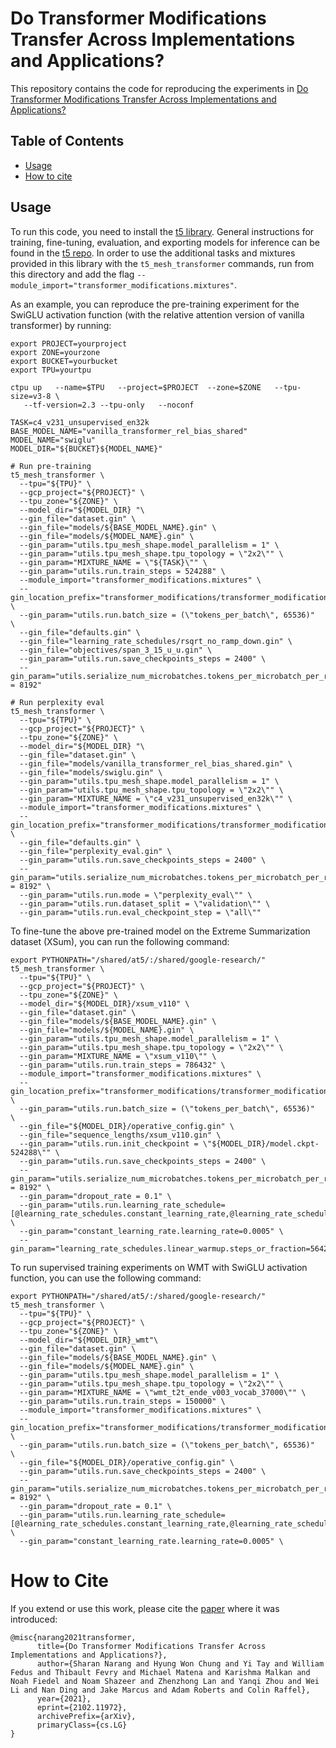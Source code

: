 # Do Transformer Modifications Transfer Across Implementations and Applications?

This repository contains the code for reproducing the experiments in
[Do Transformer Modifications Transfer Across Implementations and Applications?](https://arxiv.org/abs/2102.11972)

## Table of Contents

* [Usage](#usage)
* [How to cite](#how-to-cite)

## Usage

To run this code, you need to install the
[t5 library](https://pypi.org/project/t5/). General instructions for training, fine-tuning, evaluation, and exporting models for inference can be found in the [t5 repo](https://github.com/google-research/text-to-text-transfer-transformer). In order to use the additional tasks and mixtures provided in this library with the `t5_mesh_transformer` commands, run from this directory and add the flag `--module_import="transformer_modifications.mixtures"`.

As an example, you can reproduce the pre-training experiment for the SwiGLU
activation function (with the relative attention version of vanilla transformer)
by running:

```
export PROJECT=yourproject
export ZONE=yourzone
export BUCKET=yourbucket
export TPU=yourtpu

ctpu up   --name=$TPU   --project=$PROJECT  --zone=$ZONE   --tpu-size=v3-8 \
   --tf-version=2.3 --tpu-only   --noconf

TASK=c4_v231_unsupervised_en32k
BASE_MODEL_NAME="vanilla_transformer_rel_bias_shared"
MODEL_NAME="swiglu"
MODEL_DIR="${BUCKET}${MODEL_NAME}"

# Run pre-training
t5_mesh_transformer \
  --tpu="${TPU}" \
  --gcp_project="${PROJECT}" \
  --tpu_zone="${ZONE}" \
  --model_dir="${MODEL_DIR} "\
  --gin_file="dataset.gin" \
  --gin_file="models/${BASE_MODEL_NAME}.gin" \
  --gin_file="models/${MODEL_NAME}.gin" \
  --gin_param="utils.tpu_mesh_shape.model_parallelism = 1" \
  --gin_param="utils.tpu_mesh_shape.tpu_topology = \"2x2\"" \
  --gin_param="MIXTURE_NAME = \"${TASK}\"" \
  --gin_param="utils.run.train_steps = 524288" \
  --module_import="transformer_modifications.mixtures" \
  --gin_location_prefix="transformer_modifications/transformer_modifications/gin/" \
  --gin_param="utils.run.batch_size = (\"tokens_per_batch\", 65536)"  \
  --gin_file="defaults.gin" \
  --gin_file="learning_rate_schedules/rsqrt_no_ramp_down.gin" \
  --gin_file="objectives/span_3_15_u_u.gin" \
  --gin_param="utils.run.save_checkpoints_steps = 2400" \
  --gin_param="utils.serialize_num_microbatches.tokens_per_microbatch_per_replica = 8192"

# Run perplexity eval
t5_mesh_transformer \
  --tpu="${TPU}" \
  --gcp_project="${PROJECT}" \
  --tpu_zone="${ZONE}" \
  --model_dir="${MODEL_DIR} "\
  --gin_file="dataset.gin" \
  --gin_file="models/vanilla_transformer_rel_bias_shared.gin" \
  --gin_file="models/swiglu.gin" \
  --gin_param="utils.tpu_mesh_shape.model_parallelism = 1" \
  --gin_param="utils.tpu_mesh_shape.tpu_topology = \"2x2\"" \
  --gin_param="MIXTURE_NAME = \"c4_v231_unsupervised_en32k\"" \
  --module_import="transformer_modifications.mixtures" \
  --gin_location_prefix="transformer_modifications/transformer_modifications/gin/" \ 
  --gin_file="defaults.gin" \
  --gin_file="perplexity_eval.gin" \
  --gin_param="utils.run.save_checkpoints_steps = 2400" \
  --gin_param="utils.serialize_num_microbatches.tokens_per_microbatch_per_replica = 8192" \
  --gin_param="utils.run.mode = \"perplexity_eval\"" \
  --gin_param="utils.run.dataset_split = \"validation\"" \
  --gin_param="utils.run.eval_checkpoint_step = \"all\""
```

To fine-tune the above pre-trained model on the Extreme Summarization dataset (XSum), you can run the following command:

```
export PYTHONPATH="/shared/at5/:/shared/google-research/"
t5_mesh_transformer \
  --tpu="${TPU}" \
  --gcp_project="${PROJECT}" \
  --tpu_zone="${ZONE}" \
  --model_dir="${MODEL_DIR}/xsum_v110" \
  --gin_file="dataset.gin" \
  --gin_file="models/${BASE_MODEL_NAME}.gin" \
  --gin_file="models/${MODEL_NAME}.gin" \
  --gin_param="utils.tpu_mesh_shape.model_parallelism = 1" \
  --gin_param="utils.tpu_mesh_shape.tpu_topology = \"2x2\"" \
  --gin_param="MIXTURE_NAME = \"xsum_v110\"" \
  --gin_param="utils.run.train_steps = 786432" \
  --module_import="transformer_modifications.mixtures" \
  --gin_location_prefix="transformer_modifications/transformer_modifications/gin/" \ 
  --gin_param="utils.run.batch_size = (\"tokens_per_batch\", 65536)"  \
  --gin_file="${MODEL_DIR}/operative_config.gin" \
  --gin_file="sequence_lengths/xsum_v110.gin" \
  --gin_param="utils.run.init_checkpoint = \"${MODEL_DIR}/model.ckpt-524288\"" \
  --gin_param="utils.run.save_checkpoints_steps = 2400" \
  --gin_param="utils.serialize_num_microbatches.tokens_per_microbatch_per_replica = 8192" \
  --gin_param="dropout_rate = 0.1" \
  --gin_param="utils.run.learning_rate_schedule=[@learning_rate_schedules.constant_learning_rate,@learning_rate_schedules.linear_warmup]" \
  --gin_param="constant_learning_rate.learning_rate=0.0005" \
  --gin_param="learning_rate_schedules.linear_warmup.steps_or_fraction=564288"
```

To run supervised training experiments on WMT with SwiGLU activation function,
you can use the following command:

```
export PYTHONPATH="/shared/at5/:/shared/google-research/"
t5_mesh_transformer \
  --tpu="${TPU}" \
  --gcp_project="${PROJECT}" \
  --tpu_zone="${ZONE}" \
  --model_dir="${MODEL_DIR}_wmt"\
  --gin_file="dataset.gin" \
  --gin_file="models/${BASE_MODEL_NAME}.gin" \
  --gin_file="models/${MODEL_NAME}.gin" \
  --gin_param="utils.tpu_mesh_shape.model_parallelism = 1" \
  --gin_param="utils.tpu_mesh_shape.tpu_topology = \"2x2\"" \
  --gin_param="MIXTURE_NAME = \"wmt_t2t_ende_v003_vocab_37000\"" \
  --gin_param="utils.run.train_steps = 150000" \
  --module_import="transformer_modifications.mixtures" \
  --gin_location_prefix="transformer_modifications/transformer_modifications/gin/" \ 
  --gin_param="utils.run.batch_size = (\"tokens_per_batch\", 65536)"  \
  --gin_file="${MODEL_DIR}/operative_config.gin" \
  --gin_param="utils.run.save_checkpoints_steps = 2400" \
  --gin_param="utils.serialize_num_microbatches.tokens_per_microbatch_per_replica = 8192" \
  --gin_param="dropout_rate = 0.1" \
  --gin_param="utils.run.learning_rate_schedule=[@learning_rate_schedules.constant_learning_rate,@learning_rate_schedules.linear_warmup]" \
  --gin_param="constant_learning_rate.learning_rate=0.0005" \
```
# How to Cite

If you extend or use this work, please cite the [paper](https://arxiv.org/abs/2004.14546) where it was introduced:

```
@misc{narang2021transformer,
      title={Do Transformer Modifications Transfer Across Implementations and Applications?},
      author={Sharan Narang and Hyung Won Chung and Yi Tay and William Fedus and Thibault Fevry and Michael Matena and Karishma Malkan and Noah Fiedel and Noam Shazeer and Zhenzhong Lan and Yanqi Zhou and Wei Li and Nan Ding and Jake Marcus and Adam Roberts and Colin Raffel},
      year={2021},
      eprint={2102.11972},
      archivePrefix={arXiv},
      primaryClass={cs.LG}
}
```
